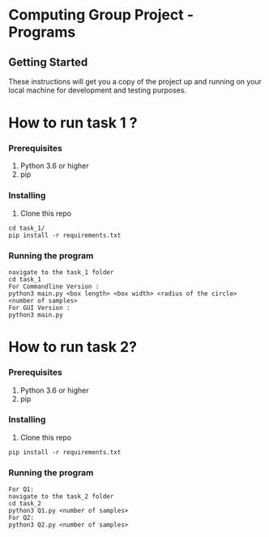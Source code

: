 # Computing Group Project - Programs

## Getting Started
These instructions will get you a copy of the project up and running on your local machine for development and testing purposes.

# How to run task 1 ?

### Prerequisites

1. Python 3.6 or higher
2. pip

### Installing

1. Clone this repo
```
cd task_1/
pip install -r requirements.txt
```
### Running the program

```
navigate to the task_1 folder
cd task_1
For Commandline Version :
python3 main.py <box length> <box width> <radius of the circle> <number of samples>
For GUI Version :
python3 main.py
```

# How to run task 2?
### Prerequisites

1. Python 3.6 or higher
2. pip

### Installing

1. Clone this repo
```
pip install -r requirements.txt
```
### Running the program

```
For Q1:
navigate to the task_2 folder
cd task_2
python3 Q1.py <number of samples>
For Q2:
python3 Q2.py <number of samples>
```

